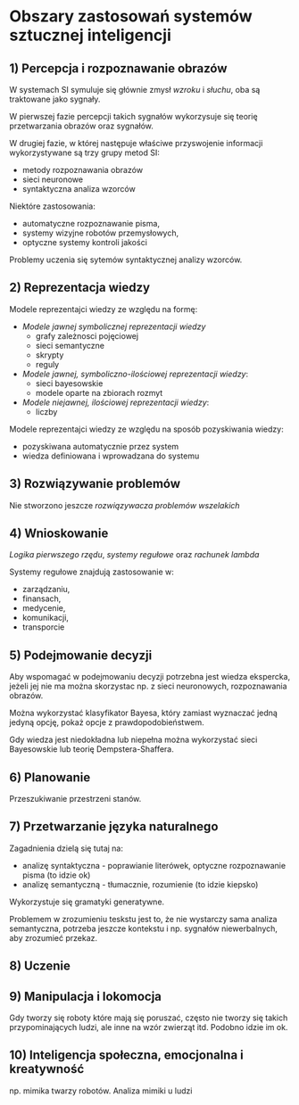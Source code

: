 # Obszary zastosowań systemów sztucznej inteligencji

## 1) Percepcja i rozpoznawanie obrazów

W systemach SI symuluje się głównie zmysł *wzroku* i *słuchu*, oba są traktowane jako sygnały.

W pierwszej fazie percepcji takich sygnałów wykorzysuje się teorię przetwarzania obrazów oraz sygnałów. 

W drugiej fazie, w której następuje właściwe przyswojenie informacji wykorzystywane są trzy grupy metod SI:
- metody rozpoznawania obrazów
- sieci neuronowe
- syntaktyczna analiza wzorców

Niektóre zastosowania:
- automatyczne rozpoznawanie pisma,
- systemy wizyjne robotów przemysłowych,
- optyczne systemy kontroli jakości

Problemy uczenia się sytemów syntaktycznej analizy wzorców.

## 2) Reprezentacja wiedzy

Modele reprezentajci wiedzy ze względu na formę:
- *Modele jawnej symbolicznej reprezentacji wiedzy* 
  - grafy zależnosci pojęciowej
  - sieci semantyczne
  - skrypty
  - reguly
- *Modele jawnej, symboliczno-ilościowej reprezentacji wiedzy*:
  - sieci bayesowskie
  - modele oparte na zbiorach rozmyt
- *Modele niejawnej, ilościowej reprezentacji wiedzy*:
  - liczby
  
Modele reprezentajci wiedzy ze względu na sposób pozyskiwania wiedzy:
- pozyskiwana automatycznie przez system
- wiedza definiowana i wprowadzana do systemu

## 3) Rozwiązywanie problemów

Nie stworzono jeszcze *rozwiązywacza problemów wszelakich*

## 4) Wnioskowanie

*Logika pierwszego rzędu*, *systemy regułowe* oraz *rachunek lambda*

Systemy regułowe znajdują zastosowanie w:
- zarządzaniu, 
- finansach, 
- medycenie,
- komunikacji,
- transporcie

## 5) Podejmowanie decyzji

Aby wspomagać w podejmowaniu decyzji potrzebna jest wiedza ekspercka, jeżeli jej nie ma można skorzystac np. z sieci neuronowych, rozpoznawania obrazów.

Można wykorzystać klasyfikator Bayesa, który zamiast wyznaczać jedną jedyną opcję, pokaż opcje z prawdopodobieństwem.

Gdy wiedza jest niedokładna lub niepełna można wykorzystać sieci Bayesowskie lub teorię Dempstera-Shaffera.

## 6) Planowanie

Przeszukiwanie przestrzeni stanów.

## 7) Przetwarzanie języka naturalnego

Zagadnienia dzielą się tutaj na:
- analizę syntaktyczna - poprawianie literówek, optyczne rozpoznawanie pisma (to idzie ok)
- analizę semantyczną - tłumacznie, rozumienie (to idzie kiepsko)

Wykorzystuje się gramatyki generatywne.

Problemem w zrozumieniu teskstu jest to, że nie wystarczy sama analiza semantyczna, potrzeba jeszcze kontekstu i np. sygnałów niewerbalnych, aby zrozumieć przekaz.

## 8) Uczenie

## 9) Manipulacja i lokomocja

Gdy tworzy się roboty które mają się poruszać, często nie tworzy się takich przypominających ludzi, ale inne na wzór zwierząt itd. Podobno idzie im ok.

## 10) Inteligencja społeczna, emocjonalna i kreatywność

np. mimika twarzy robotów. Analiza mimiki u ludzi



